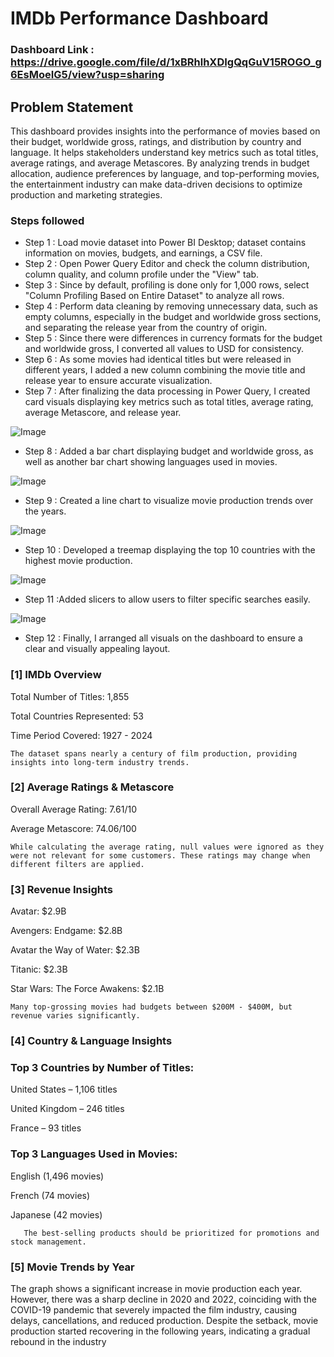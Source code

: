 # IMDb Performance Dashboard

### Dashboard Link : https://drive.google.com/file/d/1xBRhlhXDIgQqGuV15ROGO_g6EsMoeIG5/view?usp=sharing

## Problem Statement

This dashboard provides insights into the performance of movies based on their budget, worldwide gross, ratings, and distribution by country and language. It helps stakeholders understand key metrics such as total titles, average ratings, and average Metascores. By analyzing trends in budget allocation, audience preferences by language, and top-performing movies, the entertainment industry can make data-driven decisions to optimize production and marketing strategies.

### Steps followed 

- Step 1 : Load movie dataset into Power BI Desktop; dataset contains information on movies, budgets, and earnings, a CSV file.
- Step 2 : Open Power Query Editor and check the column distribution, column quality, and column profile under the "View" tab.
- Step 3 : Since by default, profiling is done only for 1,000 rows, select "Column Profiling Based on Entire Dataset" to analyze all rows.
- Step 4 : Perform data cleaning by removing unnecessary data, such as empty columns, especially in the budget and worldwide gross sections, and separating the release year from the country of origin.
- Step 5 : Since there were differences in currency formats for the budget and worldwide gross, I converted all values to USD for consistency. 
- Step 6 : As some movies had identical titles but were released in different years, I added a new column combining the movie title and release year to ensure accurate visualization.
- Step 7 : After finalizing the data processing in Power Query, I created card visuals displaying key metrics such as total titles, average rating, average Metascore, and release year.

![Image](https://github.com/user-attachments/assets/a0749c93-7796-4a4a-bfef-9864f4c74265)
- Step 8 : Added a bar chart displaying budget and worldwide gross, as well as another bar chart showing languages used in movies.

![Image](https://github.com/user-attachments/assets/36bc0e4e-12d3-4f7e-8d78-51debd856945)
- Step 9 : Created a line chart to visualize movie production trends over the years.

![Image](https://github.com/user-attachments/assets/1fa34c82-bc50-4673-82b2-6274fb2f0c78)
- Step 10 : Developed a treemap displaying the top 10 countries with the highest movie production.

![Image](https://github.com/user-attachments/assets/9d4bf919-9fb5-438d-9844-d5f7227873dc)
- Step 11 :Added slicers to allow users to filter specific searches easily.

![Image](https://github.com/user-attachments/assets/e5b14efc-67a1-409d-affd-0ded907b95be)
- Step 12 : Finally, I arranged all visuals on the dashboard to ensure a clear and visually appealing layout.



### [1] IMDb Overview

Total Number of Titles: 1,855

Total Countries Represented: 53

Time Period Covered: 1927 - 2024

    The dataset spans nearly a century of film production, providing insights into long-term industry trends.
           
### [2] Average Ratings & Metascore

Overall Average Rating: 7.61/10

Average Metascore: 74.06/100
  
    While calculating the average rating, null values were ignored as they were not relevant for some customers. These ratings may change when different filters are applied.   
  
  ### [3] Revenue Insights 
  
Avatar: $2.9B

Avengers: Endgame: $2.8B

Avatar the Way of Water: $2.3B

Titanic: $2.3B

Star Wars: The Force Awakens: $2.1B

	Many top-grossing movies had budgets between $200M - $400M, but revenue varies significantly.

 ### [4] Country & Language Insights
 
 ### Top 3 Countries by Number of Titles:
 
  United States – 1,106 titles
 
 United Kingdom – 246 titles
 
 France – 93 titles
          
### Top 3 Languages Used in Movies:

English (1,496 movies)

French (74 movies)

Japanese (42 movies)
       
       The best-selling products should be prioritized for promotions and stock management.

 ### [5] Movie Trends by Year

The graph shows a significant increase in movie production each year. However, there was a sharp decline in 2020 and 2022, coinciding with the COVID-19 pandemic that severely impacted the film industry, causing delays, cancellations, and reduced production. Despite the setback, movie production started recovering in the following years, indicating a gradual rebound in the industry


